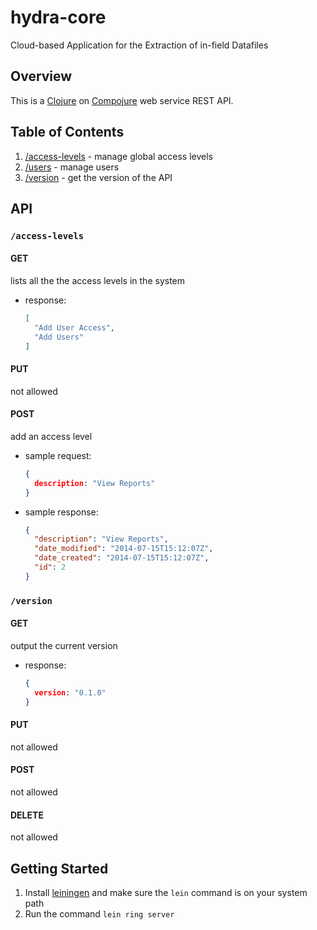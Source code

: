 hydra-core
=======================

Cloud-based Application for the Extraction of in-field Datafiles

Overview
--

This is a [Clojure](http://clojure.org) on
[Compojure](https://github.com/weavejester/compojure) web service REST API.

Table of Contents
--
1. [/access-levels](#accesslevels) - manage global access levels
1. [/users](#users)  - manage users
1. [/version](#version) - get the version of the API

API
--
### `/access-levels`
#### GET
lists all the the access levels in the system
* response:

    ```json
    [
      "Add User Access",
      "Add Users"
    ]
    ```
#### PUT
not allowed
#### POST
add an access level
* sample request:

    ```json
    {
      description: "View Reports"
    }
    ```
* sample response:

    ```json
    {
      "description": "View Reports",
      "date_modified": "2014-07-15T15:12:07Z",
      "date_created": "2014-07-15T15:12:07Z",
      "id": 2
    }
    ```

### `/version`
#### GET
output the current version
* response:

    ```json
    {
      version: "0.1.0"
    }
    ```
#### PUT
not allowed
#### POST
not allowed
#### DELETE
not allowed

Getting Started
--
1. Install [leiningen](http://leiningen.org/) and make sure the `lein` command
   is on your system path
1. Run the command `lein ring server`
